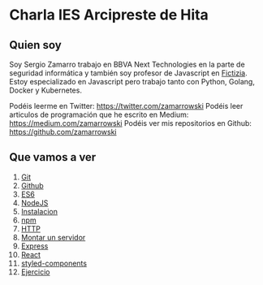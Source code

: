 # Charla IES Arcipreste de Hita

## Quien soy

Soy Sergio Zamarro trabajo en BBVA Next Technologies en la parte de seguridad informática y también soy profesor de Javascript en [Fictizia](https://www.fictizia.com/). Estoy especializado en Javascript pero trabajo tanto con Python, Golang, Docker y Kubernetes.

Podéis leerme en Twitter: https://twitter.com/zamarrowski
Podéis leer articulos de programación que he escrito en Medium: https://medium.com/zamarrowski
Podéis ver mis repositorios en Github: https://github.com/zamarrowski

## Que vamos a ver

1. [Git](./git.md)
2. [Github](./github.md)
3. [ES6](./es6.md)
4. [NodeJS](./nodejs.md)
5. [Instalacion](./instalacion.md)
6. [npm](./npm.md)
6. [HTTP](./http.md)
7. [Montar un servidor](./servidor.md)
8. [Express](./express.md)
9. [React](./react.md)
10. [styled-components](./styled-components.md)
11. [Ejercicio](./ejercicio.md)



